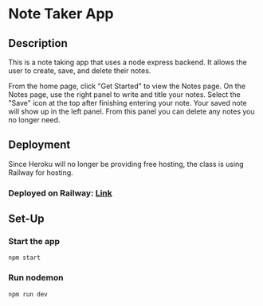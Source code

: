 # Note Taker App

## Description

This is a note taking app that uses a node express backend. It allows the user to create, save, and delete their notes.

From the home page, click "Get Started" to view the Notes page. On the Notes page, use the right panel to write and title your notes. Select the "Save" icon at the top after finishing entering your note. Your saved note will show up in the left panel. From this panel you can delete any notes you no longer need.

## Deployment

Since Heroku will no longer be providing free hosting, the class is using Railway for hosting.

### Deployed on Railway: [Link](https://note-taker-production-657c.up.railway.app/)

## Set-Up

### Start the app

```shell
npm start
```

### Run nodemon

```shell
npm run dev
```
